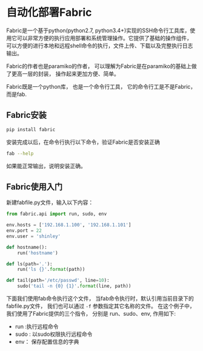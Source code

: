 # 自动化部署Fabric
Fabric是一个基于python(python2.7, python3.4+)实现的SSH命令行工具库，使用它可以非常方便的执行应用部署和系统管理操作。它提供了基础的操作组件， 可以方便的进行本地和远程shell命令的执行，文件上传、下载以及完整执行日志输出。 

Fabric的作者也是paramiko的作者， 可以理解为Fabric是在paramiko的基础上做了更高一层的封装， 操作起来更加方便、简单。

Fabric既是一个python库， 也是一个命令行工具， 它的命令行工是不是Fabric， 而是fab. 
## Fabric安装
```Bash
pip install fabric
```
安装完成以后，在命令行执行以下命令，验证Fabric是否安装正确
```Bash
fab --help
```
如果能正常输出，说明安装正确。

## Fabric使用入门
新建fabfile.py文件，输入以下内容：
```python
from fabric.api import run, sudo, env

env.hosts = ['192.168.1.100', '192.168.1.101']
env.port = 22
env.user = 'shinley'

def hostname():
    run('hostname')

def ls(path='.'):
    run('ls {}'.format(path))

def tail(path='/etc/passwd', line=10):
    sudo('tail -n {0} {1}'.format(line, path))
```
下面我们使用fab命令执行这个文件， 当fab命令执行时，默认引用当前目录下的fabfile.py文件， 我们也可以通过 `-f` 参数指定其它名称的文件。
在这个例子中， 我们使用了Fabric提供的三个指令， 分别是 run、sudo、env, 作用如下:
- run :执行远程命令
- sudo : 以sudo权限执行远程命令
- env： 保存配置信息的字典 
